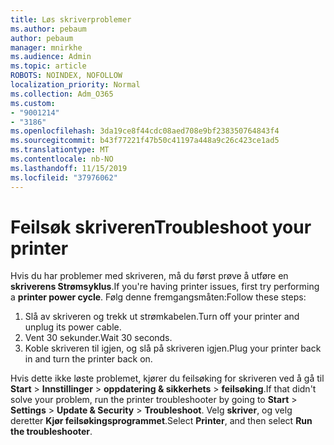 ```yaml
---
title: Løs skriverproblemer
ms.author: pebaum
author: pebaum
manager: mnirkhe
ms.audience: Admin
ms.topic: article
ROBOTS: NOINDEX, NOFOLLOW
localization_priority: Normal
ms.collection: Adm_O365
ms.custom:
- "9001214"
- "3186"
ms.openlocfilehash: 3da19ce8f44cdc08aed708e9bf238350764843f4
ms.sourcegitcommit: b43f77221f47b50c41197a448a9c26c423ce1ad5
ms.translationtype: MT
ms.contentlocale: nb-NO
ms.lasthandoff: 11/15/2019
ms.locfileid: "37976062"
---
```

# <a name="troubleshoot-your-printer"></a><span data-ttu-id="1a586-102">Feilsøk skriveren</span><span class="sxs-lookup"><span data-stu-id="1a586-102">Troubleshoot your printer</span></span>

<span data-ttu-id="1a586-103">Hvis du har problemer med skriveren, må du først prøve å utføre en **skriverens Strømsyklus**.</span><span class="sxs-lookup"><span data-stu-id="1a586-103">If you're having printer issues, first try performing a **printer power cycle**.</span></span> <span data-ttu-id="1a586-104">Følg denne fremgangsmåten:</span><span class="sxs-lookup"><span data-stu-id="1a586-104">Follow these steps:</span></span>

1. <span data-ttu-id="1a586-105">Slå av skriveren og trekk ut strømkabelen.</span><span class="sxs-lookup"><span data-stu-id="1a586-105">Turn off your printer and unplug its power cable.</span></span>
2. <span data-ttu-id="1a586-106">Vent 30 sekunder.</span><span class="sxs-lookup"><span data-stu-id="1a586-106">Wait 30 seconds.</span></span>
3. <span data-ttu-id="1a586-107">Koble skriveren til igjen, og slå på skriveren igjen.</span><span class="sxs-lookup"><span data-stu-id="1a586-107">Plug your printer back in and turn the printer back on.</span></span>

<span data-ttu-id="1a586-108">Hvis dette ikke løste problemet, kjører du feilsøking for skriveren ved å gå til **Start** > **Innstillinger** > **oppdatering & sikkerhets** > **feilsøking**.</span><span class="sxs-lookup"><span data-stu-id="1a586-108">If that didn't solve your problem, run the printer troubleshooter by going to **Start** > **Settings** > **Update & Security** > **Troubleshoot**.</span></span> <span data-ttu-id="1a586-109">Velg **skriver**, og velg deretter **Kjør feilsøkingsprogrammet**.</span><span class="sxs-lookup"><span data-stu-id="1a586-109">Select **Printer**, and then select **Run the troubleshooter**.</span></span>